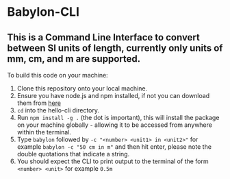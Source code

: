 # Babylon-CLI

## This is a Command Line Interface to convert between SI units of length, currently only units of mm, cm, and m are supported.

To build this code on your machine:
1. Clone this repository onto your local machine.
1. Ensure you have node.js and npm installed, if not you can download them from [here](https://nodejs.org/en/)
1. `cd` into the hello-cli directory.
1. Run `npm install -g .` (the dot is important), this will install the package on your machine globally - allowing it to be accessed from anywhere within the terminal.
1. Type `babylon` followed by `-c "<number> <unit1> in <unit2>"` for example `babylon -c "50 cm in m"` and then hit enter, please note the double quotations that indicate a string.
1. You should expect the CLI to print output to the terminal of the form `<number> <unit>` for example `0.5m`